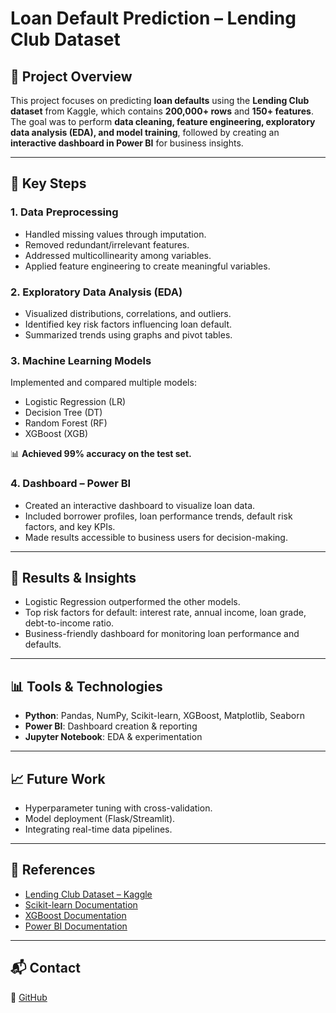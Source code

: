 # Loan Default Prediction – Lending Club Dataset  

## 📌 Project Overview  

This project focuses on predicting **loan defaults** using the **Lending Club dataset** from Kaggle, which contains **200,000+ rows** and **150+ features**.  
The goal was to perform **data cleaning, feature engineering, exploratory data analysis (EDA), and model training**, followed by creating an **interactive dashboard in Power BI** for business insights.  

---

## 🔧 Key Steps  

### 1. Data Preprocessing  
- Handled missing values through imputation.  
- Removed redundant/irrelevant features.  
- Addressed multicollinearity among variables.  
- Applied feature engineering to create meaningful variables.  

### 2. Exploratory Data Analysis (EDA)  
- Visualized distributions, correlations, and outliers.  
- Identified key risk factors influencing loan default.  
- Summarized trends using graphs and pivot tables.  

### 3. Machine Learning Models  
Implemented and compared multiple models:  
- Logistic Regression (LR)  
- Decision Tree (DT)  
- Random Forest (RF)  
- XGBoost (XGB)  

📊 **Achieved 99% accuracy on the test set.**  

### 4. Dashboard – Power BI  
- Created an interactive dashboard to visualize loan data.  
- Included borrower profiles, loan performance trends, default risk factors, and key KPIs.  
- Made results accessible to business users for decision-making.  

---

## 🚀 Results & Insights  
- Logistic Regression outperformed the other models.  
- Top risk factors for default: interest rate, annual income, loan grade, debt-to-income ratio.  
- Business-friendly dashboard for monitoring loan performance and defaults.  

---

## 📊 Tools & Technologies  
- **Python**: Pandas, NumPy, Scikit-learn, XGBoost, Matplotlib, Seaborn  
- **Power BI**: Dashboard creation & reporting  
- **Jupyter Notebook**: EDA & experimentation  

---

## 📈 Future Work  
- Hyperparameter tuning with cross-validation.  
- Model deployment (Flask/Streamlit).  
- Integrating real-time data pipelines.  

---

## 📖 References  
- [Lending Club Dataset – Kaggle](https://www.kaggle.com/datasets/wordsforthewise/lending-club/discussion?sort=hotness)  
- [Scikit-learn Documentation](https://scikit-learn.org/stable)  
- [XGBoost Documentation](https://xgboost.readthedocs.io)  
- [Power BI Documentation](https://learn.microsoft.com/en-us/power-bi)  

---

## 📬 Contact  
🐙 [GitHub](https://github.com/varssha22)  
